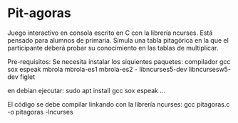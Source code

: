 # Pit-agoras
Juego interactivo en consola escrito en C con la librería ncurses. Está pensado para alumnos de primaria.
Simula una tabla pitagórica en la que el participante deberá probar su
conocimiento en las tablas de multiplicar.

Pre-requisitos:
Se necesita instalar los siquientes paquetes:
compilador gcc sox espeak mbrola mbrola-es1 mbrola-es2 -
libncurses5-dev libncursesw5-dev figlet

en debian ejecutar:
sudo apt install gcc sox espeak ...

El código se debe compilar linkando con la librería ncurses:
gcc pitagoras.c -o pitagoras -lncurses
